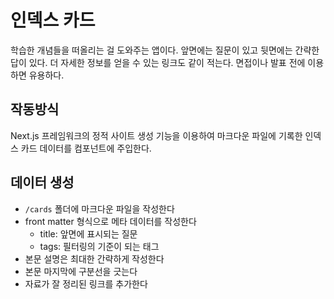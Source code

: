 # 인덱스 카드

학습한 개념들을 떠올리는 걸 도와주는 앱이다. 앞면에는 질문이 있고 뒷면에는 간략한 답이 있다. 더 자세한 정보를 얻을 수 있는 링크도 같이 적는다.
면접이나 발표 전에 이용하면 유용하다.

## 작동방식

Next.js 프레임워크의 정적 사이트 생성 기능을 이용하여 마크다운 파일에 기록한 인덱스 카드 데이터를 컴포넌트에 주입한다.

## 데이터 생성

- `/cards` 폴더에 마크다운 파일을 작성한다
- front matter 형식으로 메타 데이터를 작성한다
  - title: 앞면에 표시되는 질문
  - tags: 필터링의 기준이 되는 태그
- 본문 설명은 최대한 간략하게 작성한다
- 본문 마지막에 구분선을 긋는다
- 자료가 잘 정리된 링크를 추가한다
